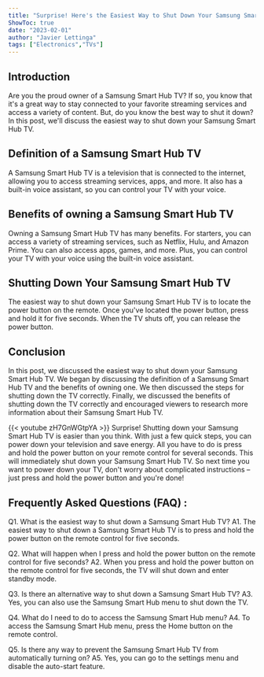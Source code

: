 ```yaml
---
title: "Surprise! Here's the Easiest Way to Shut Down Your Samsung Smart Hub TV!"
ShowToc: true 
date: "2023-02-01"
author: "Javier Lettinga" 
tags: ["Electronics","TVs"]
---
```

## Introduction
Are you the proud owner of a Samsung Smart Hub TV? If so, you know that it's a great way to stay connected to your favorite streaming services and access a variety of content. But, do you know the best way to shut it down? In this post, we'll discuss the easiest way to shut down your Samsung Smart Hub TV.

## Definition of a Samsung Smart Hub TV
A Samsung Smart Hub TV is a television that is connected to the internet, allowing you to access streaming services, apps, and more. It also has a built-in voice assistant, so you can control your TV with your voice.

## Benefits of owning a Samsung Smart Hub TV
Owning a Samsung Smart Hub TV has many benefits. For starters, you can access a variety of streaming services, such as Netflix, Hulu, and Amazon Prime. You can also access apps, games, and more. Plus, you can control your TV with your voice using the built-in voice assistant.

## Shutting Down Your Samsung Smart Hub TV
The easiest way to shut down your Samsung Smart Hub TV is to locate the power button on the remote. Once you've located the power button, press and hold it for five seconds. When the TV shuts off, you can release the power button.

## Conclusion
In this post, we discussed the easiest way to shut down your Samsung Smart Hub TV. We began by discussing the definition of a Samsung Smart Hub TV and the benefits of owning one. We then discussed the steps for shutting down the TV correctly. Finally, we discussed the benefits of shutting down the TV correctly and encouraged viewers to research more information about their Samsung Smart Hub TV.

{{< youtube zH7GnWGtpYA >}} 
Surprise! Shutting down your Samsung Smart Hub TV is easier than you think. With just a few quick steps, you can power down your television and save energy. All you have to do is press and hold the power button on your remote control for several seconds. This will immediately shut down your Samsung Smart Hub TV. So next time you want to power down your TV, don't worry about complicated instructions – just press and hold the power button and you're done!

## Frequently Asked Questions (FAQ) :
Q1. What is the easiest way to shut down a Samsung Smart Hub TV? 
A1. The easiest way to shut down a Samsung Smart Hub TV is to press and hold the power button on the remote control for five seconds.

Q2. What will happen when I press and hold the power button on the remote control for five seconds?
A2. When you press and hold the power button on the remote control for five seconds, the TV will shut down and enter standby mode.

Q3. Is there an alternative way to shut down a Samsung Smart Hub TV?
A3. Yes, you can also use the Samsung Smart Hub menu to shut down the TV.

Q4. What do I need to do to access the Samsung Smart Hub menu?
A4. To access the Samsung Smart Hub menu, press the Home button on the remote control.

Q5. Is there any way to prevent the Samsung Smart Hub TV from automatically turning on?
A5. Yes, you can go to the settings menu and disable the auto-start feature.


